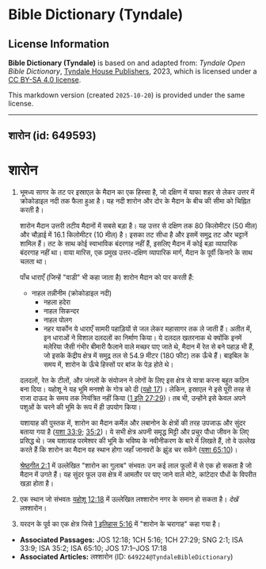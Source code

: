 # Bible Dictionary (Tyndale)

## License Information

**Bible Dictionary (Tyndale)** is based on and adapted from: _Tyndale Open Bible Dictionary_, [Tyndale House Publishers](https://tyndaleopenresources.com/), 2023, which is licensed under a [CC BY-SA 4.0 license](https://creativecommons.org/licenses/by-sa/4.0/legalcode.en).

This markdown version (created `2025-10-20`) is provided under the same license.



--------------------------------

## शारोन (id: 649593)

शारोन
=====

1. भूमध्य सागर के तट पर इस्राएल के मैदान का एक हिस्सा है, जो दक्षिण में याफा शहर से लेकर उत्तर में क्रोकोडाइल नदी तक फैला हुआ है। यह नदी शारोन और दोर के मैदान के बीच की सीमा को चिह्नित करती है।

    शारोन मैदान उत्तरी तटीय मैदानों में सबसे बड़ा है। यह उत्तर से दक्षिण तक 80 किलोमीटर (50 मील) और चौड़ाई में 16\.1 किलोमीटर (10 मील) है। इसका तट सीधा है और इसमें समुद्र तट और चट्टानें शामिल हैं। तट के साथ कोई स्वाभाविक बंदरगाह नहीं हैं, इसलिए मैदान में कोई बड़ा व्यापारिक बंदरगाह नहीं था। वाया मारिस, एक प्रमुख उत्तर\-दक्षिण व्यापारिक मार्ग, मैदान के पूर्वी किनारे के साथ चलता था।

    पाँच धाराएँ (जिन्हें "वाडी" भी कहा जाता है) शारोन मैदान को पार करती हैं:

    * नाहल तन्नीनीम (क्रोकोडाइल नदी)
        * नहला हदेरा
        * नाहल सिकन्दर
        * नाहल पोलग
        * नहर यार्कोन
        ये धाराएँ सामरी पहाड़ियों से जल लेकर महासागर तक ले जाती हैं। अतीत में, इन धाराओं ने विशाल दलदलों का निर्माण किया। ये दलदल खतरनाक थे क्योंकि इनमें मलेरिया जैसी गंभीर बीमारी फैलाने वाले मच्छर पाए जाते थे, मैदान में रेत से बने पहाड़ भी हैं, जो इसके केंद्रीय क्षेत्र में समुद्र तल से 54\.9 मीटर (180 फीट) तक ऊँचे हैं। बाइबिल के समय में, शारोन के ऊँचे हिस्सों पर बांज के पेड़ होते थे।

    दलदलों, रेत के टीलों, और जंगलों के संयोजन ने लोगों के लिए इस क्षेत्र से यात्रा करना बहुत कठिन बना दिया। यहोशू ने यह भूमि मनश्शे के गोत्र को दी ([यहो 17](https://ref.ly/Josh17:1-Josh17:18))। लेकिन, इस्राएल ने इसे पूरी तरह से राजा दाऊद के समय तक नियंत्रित नहीं किया ([1 इति 27:29](https://ref.ly/1Chr27:29))। तब भी, उन्होंने इसे केवल अपने पशुओं के चरने की भूमि के रूप में ही उपयोग किया।

    यशायाह की पुस्तक में, शारोन का मैदान कर्मेल और लबानोन के क्षेत्रों की तरह उपजाऊ और सुंदर बताया गया है ([यशा 33:9](https://ref.ly/Isa33:9); [35:2](https://ref.ly/Isa35:2))। ये सभी क्षेत्र अपनी समृद्ध मिट्टी और प्रचुर पौधा जीवन के लिए प्रसिद्ध थे। जब यशायाह परमेश्वर की भूमि के भविष्य के नवीनीकरण के बारे में लिखते हैं, तो वे उल्लेख करते हैं कि शारोन का मैदान वह स्थान होगा जहाँ जानवरों के झुंड चर सकेंगे ([यशा 65:10](https://ref.ly/Isa65:10))।

    [श्रेष्ठगीत 2:1](https://ref.ly/Song2:1) में उल्लेखित "शारोन का गुलाब" संभवतः उन कई लाल फूलों में से एक हो सकता है जो मैदान में उगते हैं। यह सुंदर फूल उस क्षेत्र में आमतौर पर पाए जाने वाले मोटे, कांटेदार पौधों के विपरीत खड़ा होता है।

2. एक स्थान जो संभवतः [यहोशू 12:18](https://ref.ly/Josh12:18) में उल्लेखित लश्शारोन नगर के समान हो सकता है। *देखें* लश्शारोन।
3. यरदन के पूर्व का एक क्षेत्र जिसे [1 इतिहास 5:16](https://ref.ly/1Chr5:16) में "शारोन के चरागाह" कहा गया है।

* **Associated Passages:** JOS 12:18; 1CH 5:16; 1CH 27:29; SNG 2:1; ISA 33:9; ISA 35:2; ISA 65:10; JOS 17:1–JOS 17:18
* **Associated Articles:** लश्शारोन (ID: `649224@TyndaleBibleDictionary`)

